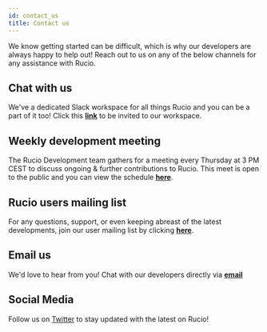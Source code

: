 ```yaml
---
id: contact_us
title: Contact us
---
```


We know getting started can be difficult, which is why
our developers are always happy to help out! Reach out
to us on any of the below channels for any assistance
with Rucio.

## Chat with us

We've a dedicated Slack workspace for all things Rucio and you can be a part of
it too! Click this
[__link__](https://join.slack.com/t/rucio/shared_invite/zt-3varwqhd-h68jB3uY7A6OBeFmQv3TOg)
to be invited to our workspace.

## Weekly development meeting

The Rucio Development team gathers for a meeting every
Thursday at 3 PM CEST to discuss ongoing & further
contributions to Rucio. This meet is open to the public
and you can view the schedule [__here__](https://indico.cern.ch/category/10588/).

## Rucio users mailing list

For any questions, support, or even keeping abreast of
the latest developments, join our user mailing list by
clicking [__here__](https://groups.google.com/forum/#!forum/rucio-users).

## Email us

We'd love to hear from you! Chat with our developers
directly via [__email__](mailto:rucio-dev@cern.ch)

## Social Media

Follow us on [Twitter](https://twitter.com/RucioData) to stay updated
with the latest on Rucio!
